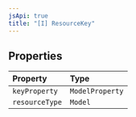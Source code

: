 ```yaml
---
jsApi: true
title: "[I] ResourceKey"
---
```


## Properties

| Property       | Type            |
| :------------- | :-------------- |
| `keyProperty`  | `ModelProperty` |
| `resourceType` | `Model`         |
